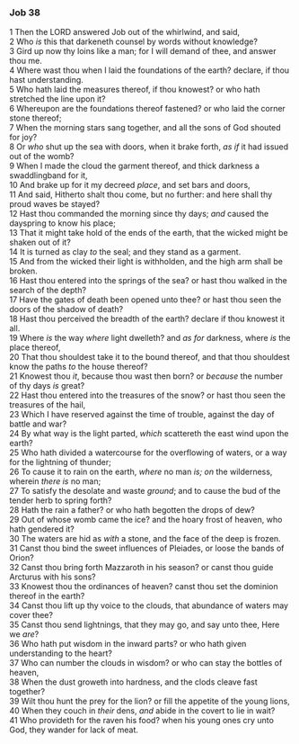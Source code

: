 ### Job 38

1 Then the LORD answered Job out of the whirlwind, and said,  
2 Who *is* this that darkeneth counsel by words without knowledge?  
3 Gird up now thy loins like a man; for I will demand of thee, and answer thou me.  
4 Where wast thou when I laid the foundations of the earth? declare, if thou hast understanding.  
5 Who hath laid the measures thereof, if thou knowest? or who hath stretched the line upon it?  
6 Whereupon are the foundations thereof fastened? or who laid the corner stone thereof;  
7 When the morning stars sang together, and all the sons of God shouted for joy?  
8 Or *who* shut up the sea with doors, when it brake forth, *as if* it had issued out of the womb?  
9 When I made the cloud the garment thereof, and thick darkness a swaddlingband for it,  
10 And brake up for it my decreed *place*, and set bars and doors,  
11 And said, Hitherto shalt thou come, but no further: and here shall thy proud waves be stayed?  
12 Hast thou commanded the morning since thy days; *and* caused the dayspring to know his place;  
13 That it might take hold of the ends of the earth, that the wicked might be shaken out of it?  
14 It is turned as clay *to* the seal; and they stand as a garment.  
15 And from the wicked their light is withholden, and the high arm shall be broken.  
16 Hast thou entered into the springs of the sea? or hast thou walked in the search of the depth?  
17 Have the gates of death been opened unto thee? or hast thou seen the doors of the shadow of death?  
18 Hast thou perceived the breadth of the earth? declare if thou knowest it all.  
19 Where *is* the way *where* light dwelleth? and *as for* darkness, where *is* the place thereof,  
20 That thou shouldest take it to the bound thereof, and that thou shouldest know the paths *to* the house thereof?  
21 Knowest thou *it*, because thou wast then born? or *because* the number of thy days *is* great?  
22 Hast thou entered into the treasures of the snow? or hast thou seen the treasures of the hail,  
23 Which I have reserved against the time of trouble, against the day of battle and war?  
24 By what way is the light parted, *which* scattereth the east wind upon the earth?  
25 Who hath divided a watercourse for the overflowing of waters, or a way for the lightning of thunder;  
26 To cause it to rain on the earth, *where* no man *is; on* the wilderness, wherein *there is* no man;  
27 To satisfy the desolate and waste *ground*; and to cause the bud of the tender herb to spring forth?  
28 Hath the rain a father? or who hath begotten the drops of dew?  
29 Out of whose womb came the ice? and the hoary frost of heaven, who hath gendered it?  
30 The waters are hid as *with* a stone, and the face of the deep is frozen.  
31 Canst thou bind the sweet influences of Pleiades, or loose the bands of Orion?  
32 Canst thou bring forth Mazzaroth in his season? or canst thou guide Arcturus with his sons?  
33 Knowest thou the ordinances of heaven? canst thou set the dominion thereof in the earth?  
34 Canst thou lift up thy voice to the clouds, that abundance of waters may cover thee?  
35 Canst thou send lightnings, that they may go, and say unto thee, Here we *are*?  
36 Who hath put wisdom in the inward parts? or who hath given understanding to the heart?  
37 Who can number the clouds in wisdom? or who can stay the bottles of heaven,  
38 When the dust groweth into hardness, and the clods cleave fast together?  
39 Wilt thou hunt the prey for the lion? or fill the appetite of the young lions,  
40 When they couch in *their* dens, *and* abide in the covert to lie in wait?  
41 Who provideth for the raven his food? when his young ones cry unto God, they wander for lack of meat.  
